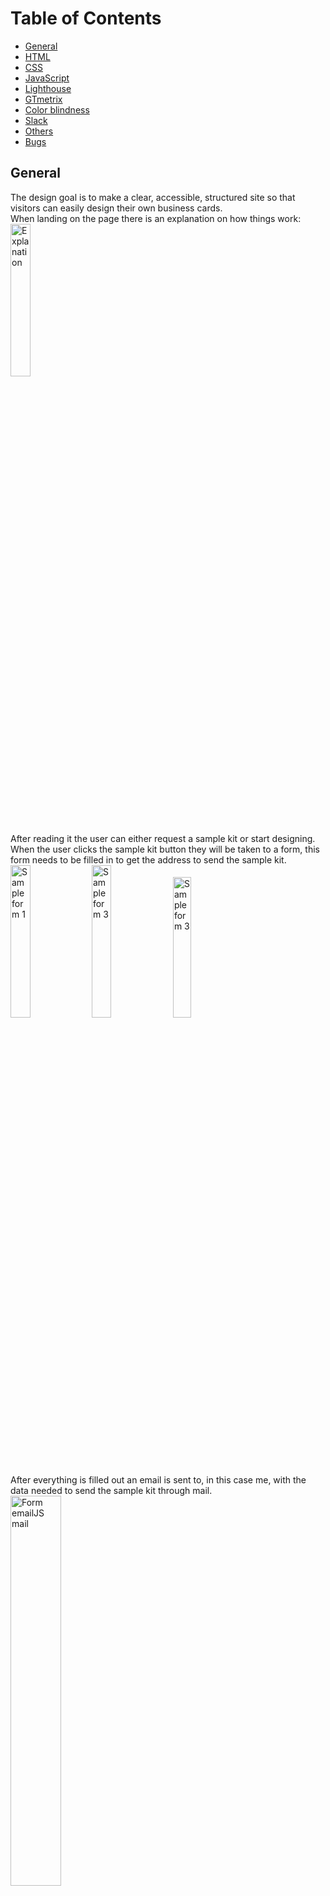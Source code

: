 Table of Contents
======

  - [General](#general)
  - [HTML](#html)
  - [CSS](#css)
  - [JavaScript](#javascript)
  - [Lighthouse](#lighthouse)
  - [GTmetrix](#gtmetrix)
  - [Color blindness](#color-blindness)
  - [Slack](#slack)
  - [Others](#others)
  - [Bugs](#bugs)


## General

The design goal is to make a clear, accessible, structured site so that visitors can easily design their own business cards. <br>
When landing on the page there is an explanation on how things work: <br>
<img src="assets/images/testing_images/explanation.png" alt="Explanation" width="25%" height="25%"> <br>
After reading it the user can either request a sample kit or start designing. When the user clicks the sample kit button they will be taken to a form, this form needs to be filled in to get the address to send the sample kit. <br>
<img src="assets/images/testing_images/sample_form1.png" alt="Sample form 1" width="25%" height="25%">
<img src="assets/images/testing_images/sample_form2.png" alt="Sample form 3" width="25%" height="25%">
<img src="assets/images/testing_images/sample_form3.png" alt="Sample form 3" width="24%" height="24%"> <br> 
After everything is filled out an email is sent to, in this case me, with the data needed to send the sample kit through mail. <br>
<img src="assets/images/testing_images/sample_form_emailjs_mail.png" alt="Form emailJS mail" width="40%" height="40%"> <br>
When the user feels ready to start designing they can click the start design button, which will take them to the creator.html page. <br>
<img src="assets/images/testing_images/creator_page.png" alt="Creator page" width="25%" height="25%"> <br>
As a visitor there were multiple steps you would like to take, in the manual tests it was checked if these were achieved.
- Choose out of three different sizes of business cards.
- Choose a background color. <br>
<img src="assets/images/testing_images/step1_2.png" alt="Step 1 & 2" width="25%" height="25%"> <br>
This can be done in step 1 and 2.
- Choose the paper type.
- Choose the quantity. <br>
<img src="assets/images/testing_images/step3_4.png" alt="Step 3 & 4" width="25%" height="25%"> <br>
This can be done in step 3 and 4.
- Upload an own photo or logo.
- Edit text content.
- Download the designed card as a low-res jpeg file. <br>
<img src="assets/images/testing_images/buttons.png" alt="Buttons" width="25%" height="25%">
<img src="assets/images/testing_images/preview.png" alt="Preview" width="25%" height="25%"> <br>
<img src="assets/images/testing_images/preview_testing.jpeg" alt="Download preview" width="18%" height="18%"> <br>
The user can click the buttons to achieve this, also the selections made with steps 1 and 2 are visible on this preview.
- Send a request for a quotation for the designed business cards.<br>
<img src="assets/images/testing_images/request_form1.png" alt="Request form 1" width="25%" height="25%">
<img src="assets/images/testing_images/request_form2.png" alt="Request form 2" width="25%" height="25%"> <br>
<img src="assets/images/testing_images/request_form3.png" alt="Request form 3" width="25%" height="25%"> <br>
<img src="assets/images/testing_images/quotation_form_emailjs_mail.png" alt="Quotation form emailJS mail" width="40%" height="40%"> <br>
As with the sample kit form after everything is filled out the request quotation button can be clicked and the user will be informed the request is send successfully  and will be redirected to the homepage and the email with the values that are needed to make a quotation is send through EmailJS, to in this case me.

It can be concluded that all goals have been achieved. <br>
The site has been tested on the available DevTools for phone and tablet sizes as well as on multiple responsive sizes and it was made sure that it looks good and works well on all. <br>
<!-- The site was also tested on multiple devices among others an OnePlus Nord, an iMac (Retina 5K, 27-inch, 2017), a MacBook-Air (Retina M1, 13.3-inch, 2020) and a Samsung Galaxy Tab4 (10.1-inch 2014), everything works as it should. -->

## HTML

HTML code was tested with a [HTML](https://validator.w3.org/#validate_by_input) validator, all the pages were checked. <br>
<img src="assets/images/testing_images/html_check.png" alt="HTML check" width="55%" height="55%"> <br>
No errors or warnings were found.

## CSS

CSS code was tested with a [CSS](https://jigsaw.w3.org/css-validator/validator.html.en#validate_by_input) validator. <br>
<img src="assets/images/testing_images/css_check.png" alt="CSS check" width="55%" height="55%"> <br>
Only warnings were found, but nothing that needs to be fixed or effects the code in a wrong way.

## JavaScript

JavaScript was tested with a [JavaScript](https://jshint.com/) validator. <br>
<img src="assets/images/testing_images/js_check1.png" alt="JS check 1" width="55%" height="55%">
<img src="assets/images/testing_images/js_check2.png" alt="JS check 2" width="55%" height="55%"><br>
Only warnings were found, but nothing that needs to be fixed or effects the code in a wrong way.

## Lighthouse

<!-- All pages have passed through Lighthouse in Chrome DevTools, the results for desktop can found here:  -->
<!-- <img src="assets/images/TESTING images/lighthouse_desktop_reports.png" alt="Lighthouse desktop reports"/>
and these are the results for the mobile versions:
<img src="assets/images/TESTING images/lighthouse_mobile_reports.png" alt="Lighthouse mobile reports"/>
The results are satisfying, so at this moment there is no need for adjustments. -->

## GTmetrix 

<!-- The site was tested with [GTmetrix](https://gtmetrix.com/) by my husband. This is the [first report](https://gtmetrix.com/reports/daph1986.github.io/CTWNdIKZ/). After that the images were compressed to reduce the page loading time. At the end a final test was done, this is the [report](https://gtmetrix.com/reports/daph1986.github.io/XUnAX0rn/) from that test. -->

## Color blindness 

<!-- Color blindness was tested on this [site](https://www.toptal.com/designers/colorfilter/) to ensure you would still be able to read the website when you have different types of color blindness. Here you will find a screenshot off the homepage test, but of course all pages were tested.
<img src="assets/images/TESTING images/protanopia.png" alt="Protanopia"/>
<img src="assets/images/TESTING images/deutanopia.png" alt="Deutanopia"/>
<img src="assets/images/TESTING images/tritanopia.png" alt="Tritanopia"/>
<img src="assets/images/TESTING images/greyscale_achromatopsia.png" alt="Greyscale / Achromatopsia"/> -->

## Slack

<!-- On the 3rd of February the project was placed on [Slack](https://slack.com/intl/en-nl/) and there a few points were brought up by Richard Lovett & Marina Pavlovic, among others the fact that the moon calendar modal could be viewed better when there is a difference in background with the base page and that the contrast for the text and background on the daily life page wasn’t enough. The decision was made to adjust this by changing the background of the modal a bit and to change the background color for the daily life page in order to get a good contrast and keep the consistency in text color. Richard also gave the advice to run the CSS code through an online Autoprefixer CSS. -->

## Others

<!-- A lot of different people were asked to check the project to ensure it works on different systems and devices. The website was tested on Samsung Galaxy TabA (10.1-inch 2019), OnePlus 5, Xiaomi Redmi Note 7, Xiaomi Redmi Note 8 Pro, Motorola G9, Motorola G5, Samsung S7, iPhone 6, iPhone 7, iPhone 12 and iPhone 12 Pro Max among others.
My colleague found a bug when you turn your iPhone in landscape mode. 
<img src="assets/images/TESTING images/ios_bug_1.jpeg" alt="iOS bug 1"/>
<img src="assets/images/TESTING images/ios_bug_2.jpeg" alt="iOS bug 2"/>
<img src="assets/images/TESTING images/ios_bug_3.jpeg" alt="iOS bug 3"/>
<img src="assets/images/TESTING images/ios_bug_4.jpeg" alt="iOS bug 4"/>
<img src="assets/images/TESTING images/ios_bug_5.jpeg" alt="iOS bug 5"/>
Research was done and it was tried to solve but didn't work out. It was really frustrating because when you turn iPhones in landscape in the DevTools online this bug doesn't get displayed.
It has to do with the "Notch" which is a safe area on iPhone as explained [here](https://css-tricks.com/the-notch-and-css/). It does this with more sites not only this website.
So, this will be something for the future to solve. <br>
#### Advices given after testing which were followed
1. The reason a preload for jQuery was added, is that a friend of mine, Benny, who works as a senior developer explained that this was a smart thing to do, so that the browser gets a hint of what is coming and can prepare for loading the content. He also suggested that it was better to give the redirect function on the homepage a more self-describing name for clarification and to make the email icon clickable and let it open in the default email.
2. It was my husband, Django, who suggested to put the JavaScript in a separate file. -->

Bugs
======

#### Preview file

The following CSS code was used to set the preview to center:
```
#center.row .col.s12 {
  float: none;
  display: block;
  margin: auto;
  float: none;
}
```
but as a result when downloading the preview file the prewiew was cut off. <br>
<img src="assets/images/testing_images/preview_bug1.jpeg" alt="Preview bug 1" width="26%" height="26%"> <br>
This was solved by changing the row into a container and giving it this CSS code:
```
#center-template {
  width: 100%;
  height: 200px;
  display: -webkit-box;
  display: -ms-flexbox;
  display: flex;
  -webkit-box-pack: center;
  -ms-flex-pack: center;
  justify-content: center;
}
```
But then a strip of the background color on the bottom of preview got visible. <br>
<img src="assets/images/testing_images/preview_bug2.jpeg" alt="Preview bug 2" width="25%" height="25%">
<img src="assets/images/testing_images/preview_bug3.jpeg" alt="Preview bug 3" width="25%" height="25%"> <br>
This was first fixed by combining the existing JavaScript functions for selectSize, setDimensions and makeCanvasLarge into the selectSize function. 

```
function selectSize(element) {

  const image = document.getElementById('templates');

  if (element.id == 'single-one-sided' && element.checked) {
    image.src = 'assets/images/businesscards_templates/businescard_one_sided.png';

    if (l.matches) {
      canvas.setDimensions({ width: 720, height: 1300 });
      document.getElementById("center").style.height = "495px";}
    else {
      canvas.setDimensions({ width: 320, height: 200 });
      document.getElementById("center").style.height = "220px";}

  } else if (element.id == 'single-double-sided' && element.checked) {
    image.src = 'assets/images/businesscards_templates/businescard_double_sided.png';

    if (l.matches) {
      canvas.setDimensions({ width: 720, height: 1300 });
      document.getElementById("center").style.height = "1220px";}
    else {
      canvas.setDimensions({ width: 320, height: 200 });
      document.getElementById("center").style.height = "535px";}

  } else if (element.id == 'double-portrait-one-sided' && element.checked) {
    image.src = 'assets/images/businesscards_templates/businesscard_double_portrait_one_sided.png';

    if (l.matches) {
      canvas.setDimensions({ width: 720, height: 1300 });
      document.getElementById("center").style.height = "556px";}
    else {
      canvas.setDimensions({ width: 320, height: 200 });
      document.getElementById("center").style.height = "250px";}

  } else if (element.id == 'double-portrait-double-sided' && element.checked) {
    image.src = 'assets/images/businesscards_templates/businesscard_double_portrait_double_sided.png';

    if (l.matches) {
      canvas.setDimensions({ width: 720, height: 1300 });
      document.getElementById("center").style.height = "1305px";}
    else {
      canvas.setDimensions({ width: 320, height: 200 });
      document.getElementById("center").style.height = "580px";}
    
  } else if (element.id == 'double-landscape-one-sided' && element.checked) {
    image.src = 'assets/images/businesscards_templates/businesscard_double_landscape_one_sided.png';
   
    if (l.matches) {
      canvas.setDimensions({ width: 720, height: 1300 });
      document.getElementById("center").style.height = "253px";}
    else {
      canvas.setDimensions({ width: 320, height: 200 });
      document.getElementById("center").style.height = "112px";}

  } else if (element.id == 'double-landscape-double-sided' && element.checked) {
    image.src = 'assets/images/businesscards_templates/businesscard_double_landscape_double_sided.png';
    
    if (l.matches) {
      canvas.setDimensions({ width: 720, height: 1300 });
      document.getElementById("center").style.height = "643px";}
    else {
      canvas.setDimensions({ width: 320, height: 200 });
      document.getElementById("center").style.height = "282px";}
  }
}
```
But my mentor advised that this code was not the best to read, so after refactoring the code looks like this:
```
const image = document.getElementById('templates');

function singleOneSided() {
  image.src = 'assets/images/businesscards_templates/businescard_one_sided.png';
  if (screenResolution.matches) {
    canvas.setDimensions({ width: 720, height: 480 });
    document.getElementById("center-template").style.height = "495px";
  }
  else {
    canvas.setDimensions({ width: 320, height: 205 });
    document.getElementById("center-template").style.height = "220px";
  }
}

function singleDoubleSided() {
  image.src = 'assets/images/businesscards_templates/businescard_double_sided.png';
  if (screenResolution.matches) {
    canvas.setDimensions({ width: 720, height: 1205 });
    document.getElementById("center-template").style.height = "1220px";
  }
  else {
    canvas.setDimensions({ width: 320, height: 520 });
    document.getElementById("center-template").style.height = "535px";
  }
}

function doublePortraitOneSided() {
  image.src = 'assets/images/businesscards_templates/businesscard_double_portrait_one_sided.png';
  if (screenResolution.matches) {
    canvas.setDimensions({ width: 720, height: 540 });
    document.getElementById("center-template").style.height = "556px";
  }
  else {
    canvas.setDimensions({ width: 320, height: 235 });
    document.getElementById("center-template").style.height = "250px";
  }
}

function doublePortraitDoubleSided() {
  image.src = 'assets/images/businesscards_templates/businesscard_double_portrait_double_sided.png';
  if (screenResolution.matches) {
    canvas.setDimensions({ width: 720, height: 1290 });
    document.getElementById("center-template").style.height = "1305px";
  }
  else {
    canvas.setDimensions({ width: 320, height: 565 });
    document.getElementById("center-template").style.height = "580px";
  }
}

function doubleLandscapeOneSided() {
  image.src = 'assets/images/businesscards_templates/businesscard_double_landscape_one_sided.png';
  if (screenResolution.matches) {
    canvas.setDimensions({ width: 720, height: 240 });
    document.getElementById("center-template").style.height = "253px";
  }
  else {
    canvas.setDimensions({ width: 320, height: 100 });
    document.getElementById("center-template").style.height = "112px";
  }
}

function doubleLandscapeDoubleSided() {
  image.src = 'assets/images/businesscards_templates/businesscard_double_landscape_double_sided.png';
  if (screenResolution.matches) {
    canvas.setDimensions({ width: 720, height: 625 });
    document.getElementById("center-template").style.height = "640px";
  }
  else {
    canvas.setDimensions({ width: 320, height: 270 });
    document.getElementById("center-template").style.height = "282px";
  }
}

function getCardType(id) {
  switch (id) {
    case 'single-one-sided':
      singleOneSided();
      break;

    case 'single-double-sided':
      singleDoubleSided();
      break;

    case 'double-portrait-one-sided':
      doublePortraitOneSided();
      break;

    case 'double-portrait-double-sided':
      doublePortraitDoubleSided();
      break;

    case 'double-landscape-one-sided':
      doubleLandscapeOneSided();
      break;

    case 'double-landscape-double-sided':
      doubleLandscapeDoubleSided();
      break;
  }
}

function selectSize(element) {
  if (element.checked) {
    getCardType(element.id);
  }
  else {
    return false;
  }
}

```
This ensures that for size the user selects, on the screen size the user is on, the right div and canvas size  selected.
The preview is good now: <br>
<img src="assets/images/testing_images/preview_bug_fixed.jpeg" alt="Preview bug fixed" width="25%" height="25%"> <br>
One thing remains to be said, when a size selection is made switching from screen size does not resizes the canvas. Only when a new selection is made the proper size will be shown. Of course, this can been seen as a bug, but with normal usage this will not happen.

#### Safari button bug

The site was tested on Safari web browser among others and there appeared to be something wrong with the add text, download & reset buttons section. <br>
<img src="assets/images/testing_images/safari_button_bug1.jpeg" alt="Safari button bug 1" width="35%" height="35%"> <br>
The buttons were colorless, the following code was tried to fix it: <br>
HTML creator.html:
```
<button class="waves-effect btn-large btn-postfly button-spacing" type="button" name="action"
  onclick="addTextField()">Add text field</button>
<button class="waves-effect btn-large btn-postfly" type="button" onclick="downloadPreview()">Download your preview</button>
<button><a class="waves-effect btn-large btn-postfly button-spacing" type="reset" value="Reset"
href="creator.html">Reset</a></button>
```
CSS:
```
button {
  border: none;
}
```
This resulted in the following: <br>
<img src="assets/images/testing_images/safari_button_bug2.jpeg" alt="Safari button bug 2" width="35%" height="35%"> <br>
After inspecting the type and value seemed to be the problem, so the CSS styling was removed again and the code for the reset button in creator.html was changed to:
```
<a class="waves-effect btn-large btn-postfly button-spacing" href="creator.html">Reset</a>
```
That fixed the problem.<br>
<img src="assets/images/testing_images/safari_button_bug_fixed.jpeg" alt="Safari button bug fixed" width="35%" height="35%">